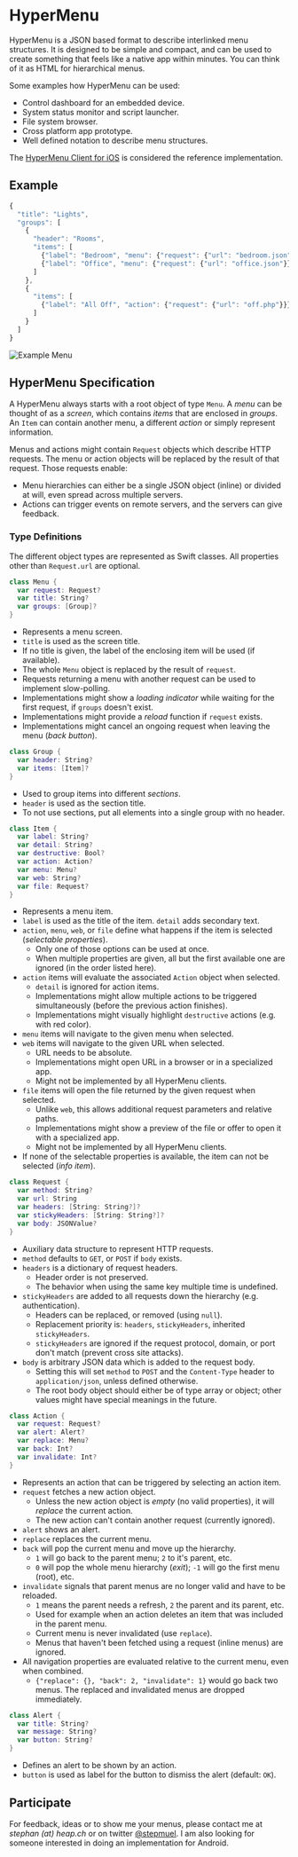 # HyperMenu

HyperMenu is a JSON based format to describe interlinked menu structures. It is designed to be simple and compact, and can be used to create something that feels like a native app within minutes. You can think of it as HTML for hierarchical menus.

Some examples how HyperMenu can be used:

* Control dashboard for an embedded device.
* System status monitor and script launcher.
* File system browser.
* Cross platform app prototype.
* Well defined notation to describe menu structures.

The [HyperMenu Client for iOS](http://hypermenu.heap.ch/) is considered the reference implementation.

## Example

```js
{
  "title": "Lights",
  "groups": [
    {
      "header": "Rooms",
      "items": [
        {"label": "Bedroom", "menu": {"request": {"url": "bedroom.json"}}},
        {"label": "Office", "menu": {"request": {"url": "office.json"}}}
      ]
    },
    {
      "items": [
        {"label": "All Off", "action": {"request": {"url": "off.php"}}}
      ]
    }
  ]
}
```

![Example Menu](http://hypermenu.heap.ch/assets/example.png)

## HyperMenu Specification

A HyperMenu always starts with a root object of type `Menu`. A *menu* can be thought of as a *screen*, which contains *items* that are enclosed in *groups*. An `Item` can contain another menu, a different *action* or simply represent information.

Menus and actions might contain `Request` objects which describe HTTP requests. The menu or action objects will be replaced by the result of that request. Those requests enable:

* Menu hierarchies can either be a single JSON object (inline) or divided at will, even spread across multiple servers.
* Actions can trigger events on remote servers, and the servers can give feedback.

### Type Definitions

The different object types are represented as Swift classes. All properties other than `Request.url` are optional.

```swift
class Menu {
  var request: Request?
  var title: String?
  var groups: [Group]?
}
```

* Represents a menu screen.
* `title` is used as the screen title.
* If no title is given, the label of the enclosing item will be used (if available).
* The whole `Menu` object is replaced by the result of `request`.
* Requests returning a menu with another request can be used to implement slow-polling.
* Implementations might show a *loading indicator* while waiting for the first request, if `groups` doesn't exist.
* Implementations might provide a *reload* function if `request` exists.
* Implementations might cancel an ongoing request when leaving the menu (*back button*).

```swift
class Group {
  var header: String?
  var items: [Item]?
}
```

* Used to group items into different *sections*.
* `header` is used as the section title.
* To not use sections, put all elements into a single group with no header.

```swift
class Item {
  var label: String?
  var detail: String?
  var destructive: Bool?
  var action: Action?
  var menu: Menu?
  var web: String?
  var file: Request?
}
```

* Represents a menu item.
* `label` is used as the title of the item. `detail` adds secondary text.
* `action`, `menu`, `web`, or `file` define what happens if the item is selected (*selectable properties*).
  * Only one of those options can be used at once.
  * When multiple properties are given, all but the first available one are ignored (in the order listed here).
* `action` items will evaluate the associated `Action` object when selected.
  * `detail` is ignored for action items.
  * Implementations might allow multiple actions to be triggered simultaneously (before the previous action finishes).
  * Implementations might visually highlight `destructive` actions (e.g. with red color).
* `menu` items will navigate to the given menu when selected.
* `web` items will navigate to the given URL when selected.
  * URL needs to be absolute.
  * Implementations might open URL in a browser or in a specialized app.
  * Might not be implemented by all HyperMenu clients.
* `file` items will open the file returned by the given request when selected.
  * Unlike `web`, this allows additional request parameters and relative paths.
  * Implementations might show a preview of the file or offer to open it with a specialized app.
  * Might not be implemented by all HyperMenu clients.
* If none of the selectable properties is available, the item can not be selected (*info item*).

```swift
class Request {
  var method: String?
  var url: String
  var headers: [String: String?]?
  var stickyHeaders: [String: String?]?
  var body: JSONValue?
}
```

* Auxiliary data structure to represent HTTP requests.
* `method` defaults to `GET`, or `POST` if `body` exists.
* `headers` is a dictionary of request headers.
  * Header order is not preserved.
  * The behavior when using the same key multiple time is undefined.
* `stickyHeaders` are added to all requests down the hierarchy (e.g. authentication).
  * Headers can be replaced, or removed (using `null`).
  * Replacement priority is: `headers`, `stickyHeaders`, inherited `stickyHeaders`.
  * `stickyHeaders` are ignored if the request protocol, domain, or port don't match (prevent cross site attacks).
* `body` is arbitrary JSON data which is added to the request body.
  * Setting this will set `method` to `POST` and the `Content-Type` header to `application/json`, unless defined otherwise.
  * The root body object should either be of type array or object; other values might have special meanings in the future.

```swift
class Action {
  var request: Request?
  var alert: Alert?
  var replace: Menu?
  var back: Int?
  var invalidate: Int?
}
```

* Represents an action that can be triggered by selecting an action item.
* `request` fetches a new action object.
  * Unless the new action object is *empty* (no valid properties), it will *replace* the current action.
  * The new action can't contain another request (currently ignored).
* `alert` shows an alert.
* `replace` replaces the current menu.
* `back` will pop the current menu and move up the hierarchy.
  * `1` will go back to the parent menu; `2` to it's parent, etc.
  * `0` will pop the whole menu hierarchy (*exit*); `-1` will go the first menu (root), etc.
* `invalidate` signals that parent menus are no longer valid and have to be reloaded.
  * `1` means the parent needs a refresh, `2` the parent and its parent, etc.
  * Used for example when an action deletes an item that was included in the parent menu.
  * Current menu is never invalidated (use `replace`).
  * Menus that haven't been fetched using a request (inline menus) are ignored.
* All navigation properties are evaluated relative to the current menu, even when combined.
  * `{"replace": {}, "back": 2, "invalidate": 1}` would go back two menus. The replaced and invalidated menus are dropped immediately.

```swift
class Alert {
  var title: String?
  var message: String?
  var button: String?
}
```

* Defines an alert to be shown by an action.
* `button` is used as label for the button to dismiss the alert (default: `OK`).

## Participate

For feedback, ideas or to show me your menus, please contact me at *stephan (at) heap.ch* or on twitter [@stepmuel](https://twitter.com/stepmuel). I am also looking for someone interested in doing an implementation for Android.
